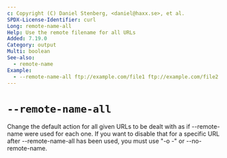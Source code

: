 ```yaml
---
c: Copyright (C) Daniel Stenberg, <daniel@haxx.se>, et al.
SPDX-License-Identifier: curl
Long: remote-name-all
Help: Use the remote filename for all URLs
Added: 7.19.0
Category: output
Multi: boolean
See-also:
  - remote-name
Example:
  - --remote-name-all ftp://example.com/file1 ftp://example.com/file2
---
```


# `--remote-name-all`

Change the default action for all given URLs to be dealt with as if
--remote-name were used for each one. If you want to disable that for a
specific URL after --remote-name-all has been used, you must use "-o -" or
--no-remote-name.
